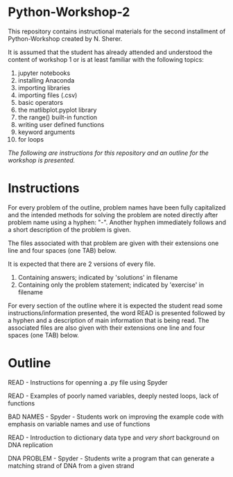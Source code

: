 # Python-Workshop-2
This repository contains instructional materials for the second installment of Python-Workshop created by N. Sherer.

It is assumed that the student has already attended and understood the content of workshop 1 or is at least familiar 
with the following topics:

1. jupyter notebooks
2. installing Anaconda 
3. importing libraries
4. importing files (.csv)
5. basic operators
6. the matlibplot.pyplot library
7. the range() built-in function
8. writing user defined functions
9. keyword arguments
10. for loops

*The following are instructions for this repository and an outline for the workshop is presented.*

# Instructions
For every problem of the outline, problem names have been fully capitalized
and the intended methods for solving the problem are noted directly after 
problem name using a hyphen: "-". Another hyphen immediately follows and 
a short description of the problem is given.

The files associated with that problem are given with their extensions one line 
and four spaces (one TAB) below. 

It is expected that there are 2 versions of every file. 
1. Containing answers; indicated by 'solutions' in filename
2. Containing only the problem statement; indicated by 'exercise' in filename

For every section of the outline where it is expected the student read some instructions/information
presented, the word READ is presented followed by a hyphen and a description of main information that
is being read. 
The associated files are also given with their extensions one line and four 
spaces (one TAB) below.

# Outline
READ - Instructions for openning a .py file using Spyder

READ - Examples of poorly named variables, deeply nested loops, lack of functions

BAD NAMES - Spyder - Students work on improving the example code with emphasis on variable names and use of functions

READ - Introduction to dictionary data type and *very short* background on DNA replication

DNA PROBLEM - Spyder - Students write a program that can generate a matching strand of DNA from a given strand
